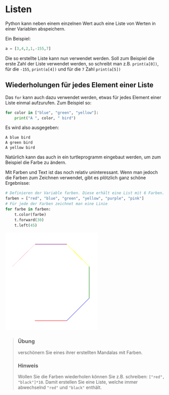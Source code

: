 # Listen



Python kann neben einem einzelnen Wert auch eine Liste von Werten in einer Variablen abspeichern.

Ein Beispiel:

```python
a = [3,4,2,1,-155,7]
```

Die so erstellte Liste kann nun verwendet werden. Soll zum Beispiel die erste Zahl der Liste verwendet werden, so schreibt man z.B. `print(a[0])`, für die `-155`, `print(a[4])` und für die `7` Zahl `print(a[5])`

## Wiederholungen für jedes Element einer Liste

Das `for` kann auch dazu verwendet werden, etwas für jedes Element einer Liste einmal aufzurufen. Zum Beispiel so:

```python
for color in ["blue", "green", "yellow"]:
    print("A ", color, " bird")
```

Es wird also ausgegeben:
```
A blue bird
A green bird
A yellow bird
```

Natürlich kann das auch in ein turtleprogramm eingebaut werden, um zum Beispiel die Farbe zu ändern.

Mit Farben und Text ist das noch relativ uninteressant. Wenn man jedoch die Farben zum Zeichnen verwendet, gibt es plötzlich ganz schöne Ergebnisse:

```python
# Definieren der Variable farben. Diese erhält eine List mit 6 Farben.
farben = ["red", "blue", "green", "yellow", "purple", "pink"]
# Für jede der Farben zeichnet man eine Linie
for farbe in farben:
    t.color(farbe)
    t.forward(30)
    t.left(45)
```

![Farbwechsel](img/farbwechsel.png)

> ### Übung
> verschönern Sie eines ihrer erstellten Mandalas mit Farben.
> ### Hinweis
> Wollen Sie die Farben wiederholen können Sie z.B. schreiben: `["red", "black"]*10`. Damit erstellen Sie eine Liste, welche immer abwechselnd `"red"` und `"black"` enthält.
